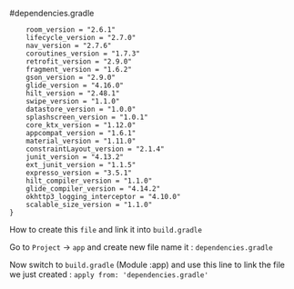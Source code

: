 #dependencies.gradle

```ext {
    room_version = "2.6.1"
    lifecycle_version = "2.7.0"
    nav_version = "2.7.6"
    coroutines_version = "1.7.3"
    retrofit_version = "2.9.0"
    fragment_version = "1.6.2"
    gson_version = "2.9.0"
    glide_version = "4.16.0"
    hilt_version = "2.48.1"
    swipe_version = "1.1.0"
    datastore_version = "1.0.0"
    splashscreen_version = "1.0.1"
    core_ktx_version = "1.12.0"
    appcompat_version = "1.6.1"
    material_version = "1.11.0"
    constraintLayout_version = "2.1.4"
    junit_version = "4.13.2"
    ext_junit_version = "1.1.5"
    expresso_version = "3.5.1"
    hilt_compiler_version = "1.1.0"
    glide_compiler_version = "4.14.2"
    okhttp3_logging_interceptor = "4.10.0"
    scalable_size_version = "1.1.0"
}
```

How to create this ```file``` and link it into ```build.gradle```

Go to ```Project``` -> ```app``` and create new file name it : ```dependencies.gradle```

Now switch to ```build.gradle``` (Module :app) and use this line to link the file we just created : ```apply from: 'dependencies.gradle'```